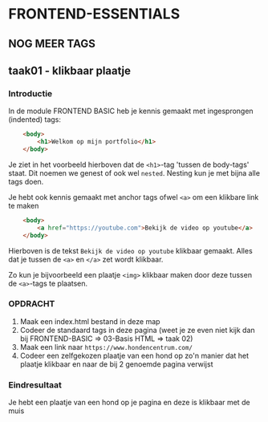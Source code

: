 # FRONTEND-ESSENTIALS

## NOG MEER TAGS

## taak01 - klikbaar plaatje

### Introductie

In de module FRONTEND BASIC heb je kennis gemaakt met ingesprongen (indented) tags:

```html
    <body>
        <h1>Welkom op mijn portfolio</h1>
    </body>
```

Je ziet in het voorbeeld hierboven dat de `<h1>`-tag 'tussen de body-tags' staat. Dit noemen we genest of ook wel `nested`. Nesting kun je met bijna alle tags doen.

Je hebt ook kennis gemaakt met anchor tags ofwel `<a>` om een klikbare link te maken

```html
    <body>
        <a href="https://youtube.com">Bekijk de video op youtube</a>
    </body>
```

Hierboven is de tekst `Bekijk de video op youtube` klikbaar gemaakt. Alles dat je tussen de `<a>` en `</a>` zet wordt klikbaar.

 Zo kun je bijvoorbeeld een plaatje `<img>` klikbaar maken door deze tussen de `<a>`-tags te plaatsen.

### OPDRACHT

1. Maak een index.html bestand in deze map
2. Codeer de standaard tags in deze pagina (weet je ze even niet kijk dan bij FRONTEND-BASIC => 03-Basis HTML => taak 02)
3. Maak een link naar `https://www.hondencentrum.com/`
4. Codeer een zelfgekozen plaatje van een hond op zo'n manier dat het plaatje klikbaar en naar de bij 2 genoemde pagina verwijst

### Eindresultaat

Je hebt een plaatje van een hond op je pagina en deze is klikbaar met de muis
